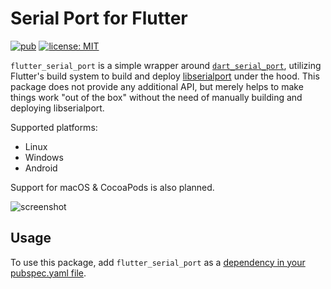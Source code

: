# Serial Port for Flutter

[![pub](https://img.shields.io/pub/v/flutter_serial_port.svg)](https://pub.dev/packages/flutter_serial_port)
[![license: MIT](https://img.shields.io/badge/license-MIT-yellow.svg)](https://opensource.org/licenses/MIT)

`flutter_serial_port` is a simple wrapper around [`dart_serial_port`](https://pub.dev/packages/dart_serial_port),
utilizing Flutter's build system to build and deploy [libserialport](https://sigrok.org/wiki/Libserialport)
under the hood. This package does not provide any additional API, but merely helps to make things work
"out of the box" without the need of manually building and deploying libserialport.

Supported platforms:
- Linux
- Windows
- Android

Support for macOS & CocoaPods is also planned.

![screenshot](https://raw.githubusercontent.com/jpnurmi/flutter_serial_port/master/doc/images/flutter_serial_port.png)

## Usage

To use this package, add `flutter_serial_port` as a [dependency in your pubspec.yaml file](https://dart.dev/tools/pub/dependencies).
